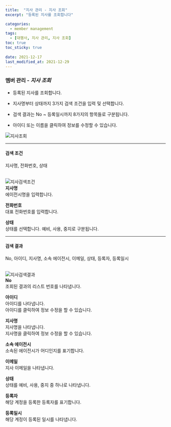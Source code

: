 ```yaml
---
title:  "지사 관리 - 지사 조회"
excerpt: "등록된 지사를 조회합니다"

categories:
  - member management
tags:
  - [대행사, 지사 관리, 지사 조회]
toc: true
toc_sticky: true
 
date: 2021-12-17
last_modified_at: 2021-12-29
---
```

### 멤버 관리 - *지사 조회*
- 등록된 지사를 조회합니다.

- 지사명부터 상태까지 3가지 검색 조건을 입력 및 선택합니다.

- 검색 결과는 No ~ 등록일시까지 8가지의 항목들로 구분됩니다.

- 아이디 또는 이름을 클릭하여 정보를 수정할 수 있습니다.

![지사조회](https://user-images.githubusercontent.com/95394003/147035321-6270e6d1-6e9a-464d-9eee-d87521a9820b.jpeg)
<br>

---

#### 검색 조건
지사명, 전화번호, 상태<br>
<br>

![지사검색조건](https://user-images.githubusercontent.com/95394003/147035345-d81a2551-c042-40be-a5cf-071d1c24d44f.jpeg)<br>
**지사명**<br>
에이전시명을 입력합니다.

**전화번호**<br>
대표 전화번호를 입력합니다.

**상태**<br>
상태를 선택합니다. 예비, 사용, 중지로 구분됩니다.
<br>

---

#### 검색 결과
No, 아이디, 지사명, 소속 에이전시, 이메일, 상태, 등록자, 등록일시<br>
<br>

![지사검색결과](https://user-images.githubusercontent.com/95394003/147035365-6753bd65-6c75-4d36-be6d-23b6bf86132c.jpeg)<br>
**No**<br>
조회된 결과의 리스트 번호를 나타냅니다.

**아이디**<br>
아이디를 나타냅니다.<br>
아이디를 클릭하여 정보 수정을 할 수 있습니다.

**지사명**<br>
지사명을 나타냅니다.<br>
지사명을 클릭하여 정보 수정을 할 수 있습니다.

**소속 에이전시**<br>
소속된 에이전시가 어디인지를 표기합니다.

**이메일**<br>
지사 이메일을 나타냅니다.

**상태**<br>
상태를 예비, 사용, 중지 중 하나로 나타냅니다.

**등록자**<br>
해당 계정을 등록한 등록자를 표기합니다.

**등록일시**<br>
해당 계정이 등록된 일시를 나타냅니다.